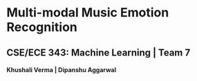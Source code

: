 # Multi-modal Music Emotion Recognition
## CSE/ECE 343: Machine Learning | Team 7

#### Khushali Verma | Dipanshu Aggarwal
